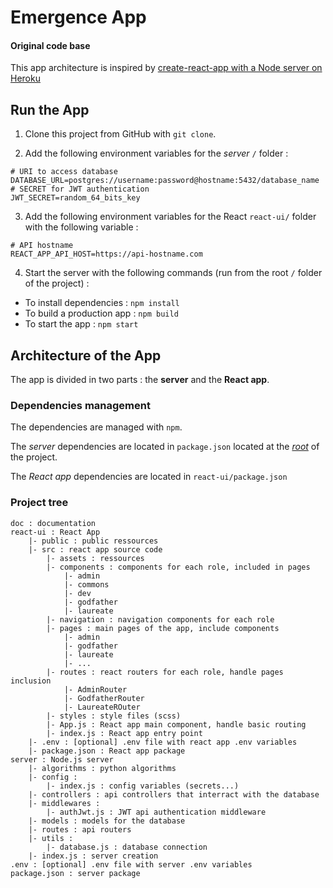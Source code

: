 # Emergence App



#### Original code base

This app architecture is inspired by [create-react-app with a Node server on Heroku](https://github.com/mars/heroku-cra-node)



## Run the App

1. Clone this project from GitHub with `git clone`.

2. Add the following environment variables for the *server* `/` folder :

```.env
# URI to access database
DATABASE_URL=postgres://username:password@hostname:5432/database_name
# SECRET for JWT authentication
JWT_SECRET=random_64_bits_key
```

3. Add the following environment variables for the React `react-ui/` folder with the following variable :

```.env
# API hostname 
REACT_APP_API_HOST=https://api-hostname.com
```

4. Start the server with the following commands (run from the root `/`  folder of the project) :

- To install dependencies : `npm install`
- To build a production app : `npm build`
- To start the app : `npm start`



## Architecture of the App

The app is divided in two parts : the **server** and the **React app**.



### Dependencies management

The dependencies are managed with `npm`.

The *server* dependencies are located in `package.json` located at the <u>*root*</u> of the project.

The *React app* dependencies are located in `react-ui/package.json` 



### Project tree

```
doc : documentation
react-ui : React App
    |- public : public ressources
    |- src : react app source code
        |- assets : ressources
        |- components : components for each role, included in pages
            |- admin
            |- commons
            |- dev
            |- godfather
            |- laureate
        |- navigation : navigation components for each role
        |- pages : main pages of the app, include components
            |- admin
            |- godfather
            |- laureate
            |- ...
        |- routes : react routers for each role, handle pages inclusion
            |- AdminRouter
            |- GodfatherRouter
            |- LaureateROuter
        |- styles : style files (scss)
        |- App.js : React app main component, handle basic routing
        |- index.js : React app entry point
    |- .env : [optional] .env file with react app .env variables
    |- package.json : React app package
server : Node.js server
	|- algorithms : python algorithms
    |- config :
        |- index.js : config variables (secrets...)
    |- controllers : api controllers that interract with the database
    |- middlewares :
        |- authJwt.js : JWT api authentication middleware
    |- models : models for the database
    |- routes : api routers
    |- utils :
        |- database.js : database connection
    |- index.js : server creation
.env : [optional] .env file with server .env variables
package.json : server package
```

